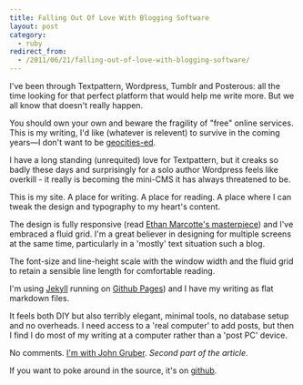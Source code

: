 ```yaml
---
title: Falling Out Of Love With Blogging Software
layout: post
category:
  - ruby
redirect_from:
  - /2011/06/21/falling-out-of-love-with-blogging-software/
---
```


I've been through Textpattern, Wordpress, Tumblr and Posterous: all the time looking for that perfect platform that would help me write more. But we all know that doesn't really happen.

You should own your own and beware the fragility of "free" online services. This is my writing, I'd like (whatever is relevent) to survive in the coming years—I don't want to be [geocities-ed](http://geocities.yahoo.com/index.php).

I have a long standing (unrequited) love for Textpattern, but it creaks so badly these days and surprisingly for a solo author Wordpress feels like overkill - it really is becoming the mini-CMS it has always threatened to be.

This is my site. A place for writing. A place for reading. A place where I can tweak the design and typography to my heart's content.

The design is fully responsive (read [Ethan Marcotte's masterpiece][bkaprt4]) and I've embraced a fluid grid. I'm a great believer in designing for multiple screens at the same time, particularly in a 'mostly' text situation such a blog.

[bkaprt4]: http://www.abookapart.com/products/responsive-web-design

The font-size and line-height scale with the window width and the fluid grid to retain a sensible line length for comfortable reading.

I'm using [Jekyll](http://jekyllrb.com/) running on [Github Pages](https://pages.github.com)) and I have my writing as flat markdown files.

It feels both DIY but also terribly elegant, minimal tools, no database setup and no overheads. I need access to a 'real computer' to add posts, but then I find I do most of my writing at a computer rather than a 'post PC' device.

No comments. [I'm with John Gruber](http://daringfireball.net/2010/06/whats_fair). *Second part of the article*.

If you want to poke around in the source, it's on [github][].

[github]: https://github.com/andycroll/andycroll.github.com
